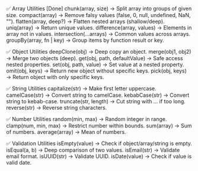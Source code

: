 ✅ Array Utilities
[Done] chunk(array, size) → Split array into groups of given size.
compact(array) → Remove falsy values (false, 0, null, undefined, NaN, "").
flatten(array, deep?) → Flatten nested arrays (shallow/deep).
uniq(array) → Return unique values.
difference(array, values) → Elements in array not in values.
intersection(...arrays) → Common values across arrays.
groupBy(array, fn | key) → Group items by function result or key.

✅ Object Utilities
deepClone(obj) → Deep copy an object.
merge(obj1, obj2) → Merge two objects (deep).
get(obj, path, defaultValue) → Safe access nested properties.
set(obj, path, value) → Set value at a nested property.
omit(obj, keys) → Return new object without specific keys.
pick(obj, keys) → Return object with only specific keys.

✅ String Utilities
capitalize(str) → Make first letter uppercase.
camelCase(str) → Convert string to camelCase.
kebabCase(str) → Convert string to kebab-case.
truncate(str, length) → Cut string with ... if too long.
reverse(str) → Reverse string characters.

✅ Number Utilities
random(min, max) → Random integer in range.
clamp(num, min, max) → Restrict number within bounds.
sum(array) → Sum of numbers.
average(array) → Mean of numbers.

✅ Validation Utilities
isEmpty(value) → Check if object/array/string is empty.
isEqual(a, b) → Deep comparison of two values.
isEmail(str) → Validate email format.
isUUID(str) → Validate UUID.
isDate(value) → Check if value is valid date.